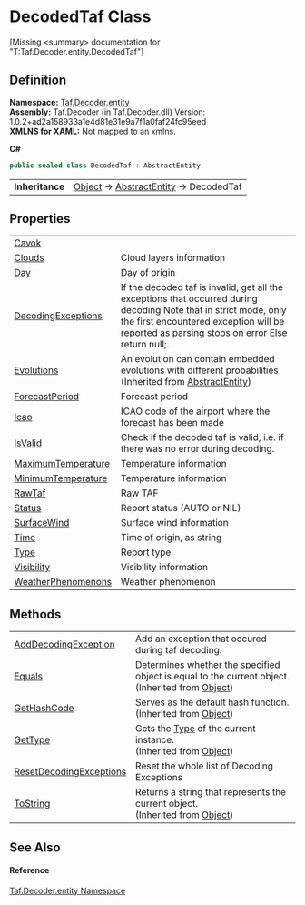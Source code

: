 # DecodedTaf Class


\[Missing &lt;summary&gt; documentation for "T:Taf.Decoder.entity.DecodedTaf"\]



## Definition
**Namespace:** <a href="N_Taf_Decoder_entity.md">Taf.Decoder.entity</a>  
**Assembly:** Taf.Decoder (in Taf.Decoder.dll) Version: 1.0.2+ad2a158933a1e4d81e31e9a7f1a0faf24fc95eed  
**XMLNS for XAML:** Not mapped to an xmlns.

**C#**
``` C#
public sealed class DecodedTaf : AbstractEntity
```

<table><tr><td><strong>Inheritance</strong></td><td><a href="https://learn.microsoft.com/dotnet/api/system.object" target="_blank" rel="noopener noreferrer">Object</a>  →  <a href="T_Taf_Decoder_entity_AbstractEntity.md">AbstractEntity</a>  →  DecodedTaf</td></tr>
</table>



## Properties
<table>
<tr>
<td><a href="P_Taf_Decoder_entity_DecodedTaf_Cavok.md">Cavok</a></td>
<td> </td></tr>
<tr>
<td><a href="P_Taf_Decoder_entity_DecodedTaf_Clouds.md">Clouds</a></td>
<td>Cloud layers information</td></tr>
<tr>
<td><a href="P_Taf_Decoder_entity_DecodedTaf_Day.md">Day</a></td>
<td>Day of origin</td></tr>
<tr>
<td><a href="P_Taf_Decoder_entity_DecodedTaf_DecodingExceptions.md">DecodingExceptions</a></td>
<td>If the decoded taf is invalid, get all the exceptions that occurred during decoding Note that in strict mode, only the first encountered exception will be reported as parsing stops on error Else return null;.</td></tr>
<tr>
<td><a href="P_Taf_Decoder_entity_AbstractEntity_Evolutions.md">Evolutions</a></td>
<td>An evolution can contain embedded evolutions with different probabilities<br />(Inherited from <a href="T_Taf_Decoder_entity_AbstractEntity.md">AbstractEntity</a>)</td></tr>
<tr>
<td><a href="P_Taf_Decoder_entity_DecodedTaf_ForecastPeriod.md">ForecastPeriod</a></td>
<td>Forecast period</td></tr>
<tr>
<td><a href="P_Taf_Decoder_entity_DecodedTaf_Icao.md">Icao</a></td>
<td>ICAO code of the airport where the forecast has been made</td></tr>
<tr>
<td><a href="P_Taf_Decoder_entity_DecodedTaf_IsValid.md">IsValid</a></td>
<td>Check if the decoded taf is valid, i.e. if there was no error during decoding.</td></tr>
<tr>
<td><a href="P_Taf_Decoder_entity_DecodedTaf_MaximumTemperature.md">MaximumTemperature</a></td>
<td>Temperature information</td></tr>
<tr>
<td><a href="P_Taf_Decoder_entity_DecodedTaf_MinimumTemperature.md">MinimumTemperature</a></td>
<td>Temperature information</td></tr>
<tr>
<td><a href="P_Taf_Decoder_entity_DecodedTaf_RawTaf.md">RawTaf</a></td>
<td>Raw TAF</td></tr>
<tr>
<td><a href="P_Taf_Decoder_entity_DecodedTaf_Status.md">Status</a></td>
<td>Report status (AUTO or NIL)</td></tr>
<tr>
<td><a href="P_Taf_Decoder_entity_DecodedTaf_SurfaceWind.md">SurfaceWind</a></td>
<td>Surface wind information</td></tr>
<tr>
<td><a href="P_Taf_Decoder_entity_DecodedTaf_Time.md">Time</a></td>
<td>Time of origin, as string</td></tr>
<tr>
<td><a href="P_Taf_Decoder_entity_DecodedTaf_Type.md">Type</a></td>
<td>Report type</td></tr>
<tr>
<td><a href="P_Taf_Decoder_entity_DecodedTaf_Visibility.md">Visibility</a></td>
<td>Visibility information</td></tr>
<tr>
<td><a href="P_Taf_Decoder_entity_DecodedTaf_WeatherPhenomenons.md">WeatherPhenomenons</a></td>
<td>Weather phenomenon</td></tr>
</table>

## Methods
<table>
<tr>
<td><a href="M_Taf_Decoder_entity_DecodedTaf_AddDecodingException.md">AddDecodingException</a></td>
<td>Add an exception that occured during taf decoding.</td></tr>
<tr>
<td><a href="https://learn.microsoft.com/dotnet/api/system.object.equals#system-object-equals(system-object)" target="_blank" rel="noopener noreferrer">Equals</a></td>
<td>Determines whether the specified object is equal to the current object.<br />(Inherited from <a href="https://learn.microsoft.com/dotnet/api/system.object" target="_blank" rel="noopener noreferrer">Object</a>)</td></tr>
<tr>
<td><a href="https://learn.microsoft.com/dotnet/api/system.object.gethashcode" target="_blank" rel="noopener noreferrer">GetHashCode</a></td>
<td>Serves as the default hash function.<br />(Inherited from <a href="https://learn.microsoft.com/dotnet/api/system.object" target="_blank" rel="noopener noreferrer">Object</a>)</td></tr>
<tr>
<td><a href="https://learn.microsoft.com/dotnet/api/system.object.gettype" target="_blank" rel="noopener noreferrer">GetType</a></td>
<td>Gets the <a href="https://learn.microsoft.com/dotnet/api/system.type" target="_blank" rel="noopener noreferrer">Type</a> of the current instance.<br />(Inherited from <a href="https://learn.microsoft.com/dotnet/api/system.object" target="_blank" rel="noopener noreferrer">Object</a>)</td></tr>
<tr>
<td><a href="M_Taf_Decoder_entity_DecodedTaf_ResetDecodingExceptions.md">ResetDecodingExceptions</a></td>
<td>Reset the whole list of Decoding Exceptions</td></tr>
<tr>
<td><a href="https://learn.microsoft.com/dotnet/api/system.object.tostring" target="_blank" rel="noopener noreferrer">ToString</a></td>
<td>Returns a string that represents the current object.<br />(Inherited from <a href="https://learn.microsoft.com/dotnet/api/system.object" target="_blank" rel="noopener noreferrer">Object</a>)</td></tr>
</table>

## See Also


#### Reference
<a href="N_Taf_Decoder_entity.md">Taf.Decoder.entity Namespace</a>  
